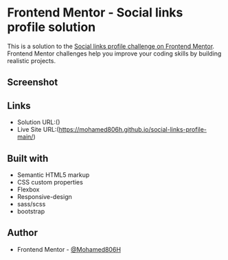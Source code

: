 # Frontend Mentor - Social links profile solution

This is a solution to the [Social links profile challenge on Frontend Mentor](https://www.frontendmentor.io/challenges/social-links-profile-UG32l9m6dQ). Frontend Mentor challenges help you improve your coding skills by building realistic projects.

## Screenshot

## Links

- Solution URL:()
- Live Site URL:(https://mohamed806h.github.io/social-links-profile-main/)

## Built with

- Semantic HTML5 markup
- CSS custom properties
- Flexbox
- Responsive-design
- sass/scss
- bootstrap

## Author

- Frontend Mentor - [@Mohamed806H](https://www.frontendmentor.io/profile/Mohamed806H)
